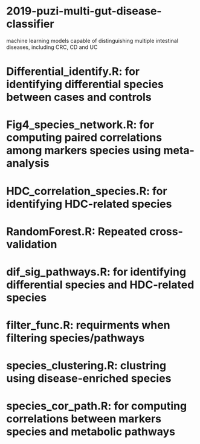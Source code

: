 # 2019-puzi-multi-gut-disease-classifier
machine learning models capable of distinguishing multiple intestinal diseases, including CRC, CD and UC
# 
# Differential_identify.R: for identifying differential species between cases and controls 
# Fig4_species_network.R: for computing paired correlations among markers species using meta-analysis
# HDC_correlation_species.R: for identifying HDC-related species
# RandomForest.R: Repeated cross-validation
# dif_sig_pathways.R: for identifying differential species and HDC-related species
# filter_func.R: requirments when filtering species/pathways 
# species_clustering.R: clustring using disease-enriched species
# species_cor_path.R: for computing correlations between markers species and metabolic pathways
